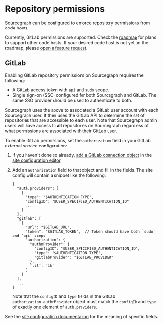 # Repository permissions

Sourcegraph can be configured to enforce repository permissions from code hosts.

Currently, GitLab permissions are supported. Check the [roadmap](../../dev/roadmap.md) for plans to
support other code hosts. If your desired code host is not yet on the roadmap, please [open a
feature request](https://github.com/sourcegraph/sourcegraph/issues/new?template=feature_request.md).

## GitLab

Enabling GitLab repository permissions on Sourcegraph requires the following:

* A GitLab access token with `api` and `sudo` scope.
* Single sign-on (SSO) configured for both Sourcegraph and GitLab. The same SSO provider should be
  used to authenticate to both.

Sourcegraph uses the above to associated a GitLab user account with each Sourcegraph user. It then
uses the GitLab API to determine the set of repositories that are accessible to each user. Note that
Sourcegraph admin users will have access to **all** repositories on Sourcegraph regardless of what
permissions are associated with their GitLab user.

To enable GitLab permissions, set the `authorization` field in your GitLab external service configuration:

1. If you haven't done so already, [add a GitLab connection
   object](../../integration/gitlab.md#gitlab-configuration) in the [site configuration
   editor](../../admin/site_config/index.md).
1. Add an `authorization` field to that object and fill in the fields. The site config will contain a
   snippet like the following:
   
   ```
   {
     "auth.providers": [
       {
         "type": "$AUTHENTICATION_TYPE",
         "configID": "$USER_SPECIFIED_AUTHENTICATION_ID"
         ...
       }
     ],
     "gitlab": [
       {
         "url": "$GITLAB_URL",
         "token": "$GITLAB_TOKEN",  // Token should have both `sudo` and `api` scope
         "authorization": {
           "authnProvider": {
             "configID": "$USER_SPECIFIED_AUTHENTICATION_ID",
             "type": "$AUTHENTICATION_TYPE",
             "gitlabProvider": "$GITLAB_PROVIDER"
           },
           "ttl": "1h"
         }
       }
     ],
     ...
   }
   ```

   Note that the `configID` and `type` fields in the GitLab `authorization.authnProvider` object
   must match the `configID` and `type` of exactly one element of `auth.providers`.

See the [site configuration
documentation](https://docs.sourcegraph.com/admin/site_config/all#gitlabconnection-object) for the
meaning of specific fields.
